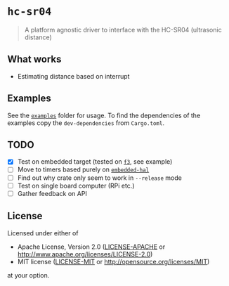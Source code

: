 # `hc-sr04`
> A platform agnostic driver to interface with the HC-SR04 (ultrasonic distance)

## What works
- Estimating distance based on interrupt

## Examples
See the [`examples`][3] folder for usage. To find the dependencies of the examples
copy the `dev-dependencies` from `Cargo.toml`.

## TODO
- [x] Test on embedded target (tested on [`f3`][1], see example)
- [ ] Move to timers based purely on [`embedded-hal`][2]
- [ ] Find out why crate only seem to work in `--release` mode
- [ ] Test on single board computer (RPi etc.)
- [ ] Gather feedback on API

## License
Licensed under either of

- Apache License, Version 2.0 ([LICENSE-APACHE](LICENSE-APACHE) or
  http://www.apache.org/licenses/LICENSE-2.0)
- MIT license ([LICENSE-MIT](LICENSE-MIT) or http://opensource.org/licenses/MIT)

at your option.

[1]: https://github.com/japaric/f3
[2]: https://github.com/japaric/embedded-hal/issues/59
[3]: examples/
